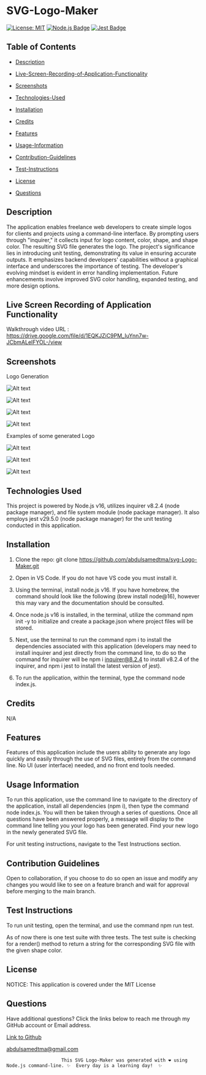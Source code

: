# SVG-Logo-Maker

[![License: MIT](https://img.shields.io/badge/License-MIT-yellow.svg)](https://opensource.org/licenses/MIT)
[![Node.js Badge](https://img.shields.io/badge/Node.js-393?logo=nodedotjs&logoColor=fff&style=flat)](https://nodejs.org/en) 
[![Jest Badge](https://img.shields.io/badge/Jest-C21325?logo=jest&logoColor=fff&style=flat)](https://jestjs.io/)
## Table of Contents

 * [Description](#description)

 * [Live-Screen-Recording-of-Application-Functionality](#live-screen-recording-of-application-functionality)

 * [Screenshots](#screenshots)

 * [Technologies-Used](#technologies-used)

 * [Installation](#installation)

 * [Credits](#credits)

 * [Features](#features)

 * [Usage-Information](#usage-information)

 * [Contribution-Guidelines](#contribution-guidelines)

 * [Test-Instructions](#test-instructions)

 * [License](#license)

 * [Questions](#questions)

## Description

The application enables freelance web developers to create simple logos for clients and projects using a command-line interface. By prompting users through "inquirer," it collects input for logo content, color, shape, and shape color. The resulting SVG file generates the logo. The project's significance lies in introducing unit testing, demonstrating its value in ensuring accurate outputs. It emphasizes backend developers' capabilities without a graphical interface and underscores the importance of testing. The developer's evolving mindset is evident in error handling implementation. Future enhancements involve improved SVG color handling, expanded testing, and more design options.   

## Live Screen Recording of Application Functionality

Walkthrough video URL : https://drive.google.com/file/d/1EQKJZiC9PM_IuYnn7w-JCbmALelFYOL-/view

## Screenshots

Logo Generation

![Alt text](images/Install-npm-package.png)

![Alt text](images/Jest-test-results.png)

![Alt text](images/Logo%20generate%20functionality.png)

![Alt text](images/logo-generated.png)


Examples of some generated Logo

![Alt text](images/logo-circle.png)

![Alt text](images/logo-square.png)

![Alt text](images/logo-triangle.png)

## Technologies Used

This project is powered by Node.js v16, utilizes inquirer v8.2.4 (node package manager), and file system module (node package manager). It also employs jest v29.5.0 (node package manager) for the unit testing conducted in this application. 

## Installation

1. Clone the repo:
   git clone https://github.com/abdulsamedtma/svg-Logo-Maker.git 

2. Open in VS Code. If you do not have VS code you must install it.

3. Using the terminal, install node.js v16. If you have homebrew, the command should look like the following (brew install node@16), however this may vary and the documentation should be consulted.

4. Once node.js v16 is installed, in the terminal, utilize the command npm init -y to initialize and create a package.json where project files will be stored.

5. Next, use the terminal to run the command npm i to install the dependencies associated with this application (developers may need to install inquirer and jest directly from the command line, to do so the command for inquirer will be npm i inquirer@8.2.4 to install v8.2.4 of the inquirer, and npm i jest to install the latest version of jest).

6. To run the application, within the terminal, type the command node index.js.

## Credits

N/A

## Features

Features of this application include the users ability to generate any logo quickly and easily through the use of SVG files, entirely from the command line. No UI (user interface) needed, and no front end tools needed.  

## Usage Information

To run this application, use the command line to navigate to the directory of the application, install all dependencies (npm i), then type the command node index.js. You will then be taken through a series of questions. Once all questions have been answered properly, a message will display to the command line telling you your logo has been generated. Find your new logo in the newly generated SVG file.

For unit testing instructions, navigate to the Test Instructions section.

## Contribution Guidelines

Open to collaboration, if you choose to do so open an issue and modify any changes you would like to see on a feature branch and wait for approval before merging to the main branch.

## Test Instructions

To run unit testing, open the terminal, and use the command npm run test.

As of now there is one test suite with three tests. The test suite is checking for a render() method to return a string for the corresponding SVG file with the given shape color.



## License

NOTICE: This application is covered under the MIT License

## Questions

Have additional questions? Click the links below to reach me through my GitHub account or Email address.

[Link to Github](https://github.com/abdulsamedtma)

<a href="mailto:abdulsamedtma@gmail.com">abdulsamedtma@gmail.com</a>

                        This SVG Logo-Maker was generated with ❤️ using Node.js command-line. ✨  Every day is a learning day!  ✨


